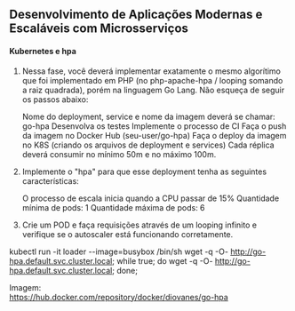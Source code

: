 ## Desenvolvimento de Aplicações Modernas e Escaláveis com Microsserviços

#### Kubernetes e hpa

1) Nessa fase, você deverá implementar exatamente o mesmo algorítimo que foi implementado em PHP (no php-apache-hpa / looping somando a raiz quadrada), porém na linguagem Go Lang. Não esqueça de seguir os passos abaixo:

    Nome do deployment, service e nome da imagem deverá se chamar: go-hpa
    Desenvolva os testes
    Implemente o processo de CI
    Faça o push da imagem no Docker Hub (seu-user/go-hpa)
    Faça o deploy da imagem no K8S (criando os arquivos de deployment e services)
    Cada réplica deverá consumir no mínimo 50m e no máximo 100m.

2) Implemente o "hpa" para que esse deployment tenha as seguintes características:

    O processo de escala inicia quando a CPU passar de 15%
    Quantidade mínima de pods: 1
    Quantidade máxima de pods: 6

3) Crie um POD e faça requisições através de um looping infinito e verifique se o autoscaler está funcionando corretamente.

  kubectl run -it  loader --image=busybox /bin/sh
    wget -q -O- http://go-hpa.default.svc.cluster.local;
    while true; do wget -q -O- http://go-hpa.default.svc.cluster.local; done;

Imagem:  
https://hub.docker.com/repository/docker/diovanes/go-hpa